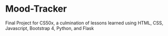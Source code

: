 # Mood-Tracker
Final Project for CS50x, a culmination of lessons learned using HTML, CSS, Javascript, Bootstrap 4, Python, and Flask
